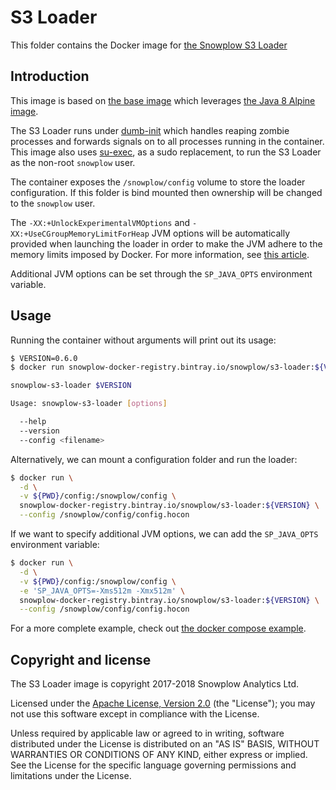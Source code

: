 # S3 Loader

This folder contains the Docker image for [the Snowplow S3 Loader][s3-loader]

## Introduction

This image is based on [the base image][base-image] which leverages
[the Java 8 Alpine image][alpine-image].

The S3 Loader runs under [dumb-init][dumb-init] which handles reaping zombie processes
and forwards signals on to all processes running in the container. This image also uses
[su-exec][su-exec], as a sudo replacement, to run the S3 Loader as the non-root `snowplow` user.

The container exposes the `/snowplow/config` volume to store the loader configuration. If this
folder is bind mounted then ownership will be changed to the `snowplow` user.

The `-XX:+UnlockExperimentalVMOptions` and `-XX:+UseCGroupMemoryLimitForHeap` JVM options will be
automatically provided when launching the loader in order to make the JVM adhere to the memory
limits imposed by Docker. For more information, see [this article][jvm-docker-article].

Additional JVM options can be set through the `SP_JAVA_OPTS` environment variable.

## Usage

Running the container without arguments will print out its usage:

```bash
$ VERSION=0.6.0
$ docker run snowplow-docker-registry.bintray.io/snowplow/s3-loader:${VERSION}

snowplow-s3-loader $VERSION

Usage: snowplow-s3-loader [options]

  --help
  --version
  --config <filename>
```

Alternatively, we can mount a configuration folder and run the loader:

```bash
$ docker run \
  -d \
  -v ${PWD}/config:/snowplow/config \
  snowplow-docker-registry.bintray.io/snowplow/s3-loader:${VERSION} \
  --config /snowplow/config/config.hocon
```

If we want to specify additional JVM options, we can add the `SP_JAVA_OPTS` environment variable:

```bash
$ docker run \
  -d \
  -v ${PWD}/config:/snowplow/config \
  -e 'SP_JAVA_OPTS=-Xms512m -Xmx512m' \
  snowplow-docker-registry.bintray.io/snowplow/s3-loader:${VERSION} \
  --config /snowplow/config/config.hocon
```

For a more complete example, check out [the docker compose example][docker-compose-example].

## Copyright and license

The S3 Loader image is copyright 2017-2018 Snowplow Analytics Ltd.

Licensed under the [Apache License, Version 2.0][license] (the "License");
you may not use this software except in compliance with the License.

Unless required by applicable law or agreed to in writing, software
distributed under the License is distributed on an "AS IS" BASIS,
WITHOUT WARRANTIES OR CONDITIONS OF ANY KIND, either express or implied.
See the License for the specific language governing permissions and
limitations under the License.

[base-image]: https://github.com/snowplow/snowplow-docker/tree/master/base
[docker-compose-example]: https://github.com/snowplow/snowplow-docker/tree/master/example
[alpine-image]: https://github.com/docker-library/openjdk/blob/master/8/jre/alpine/Dockerfile

[s3-loader]: https://github.com/snowplow/snowplow-s3-loader/
[dumb-init]: https://github.com/Yelp/dumb-init
[su-exec]: https://github.com/ncopa/su-exec

[jvm-docker-article]: https://blogs.oracle.com/java-platform-group/java-se-support-for-docker-cpu-and-memory-limits

[license]: http://www.apache.org/licenses/LICENSE-2.0
